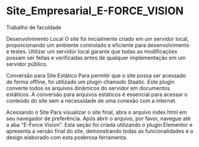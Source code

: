# Site_Empresarial_E-FORCE_VISION
 Trabalho de faculdade

Desenvolvimento Local
O site foi inicialmente criado em um servidor local, proporcionando um ambiente controlado e eficiente para desenvolvimento e testes. Utilizar um servidor local garante que todas as modificações possam ser feitas e verificadas antes de qualquer implementação em um servidor público.

Conversão para Site Estático
Para permitir que o site possa ser acessado de forma offline, foi utilizado um plugin chamado Staatic. Este plugin converte todos os arquivos dinâmicos do servidor em documentos estáticos. A conversão para arquivos estáticos é essencial para acessar o conteúdo do site sem a necessidade de uma conexão com a internet.

Acessando o Site
Para visualizar o site final, abra o arquivo index.html em seu navegador de preferência. Após abrir o arquivo, por favor, navegue até a aba "E-Force Vision". Esta seção foi criada utilizando o plugin Elementor e apresenta a versão final do site, demonstrando todas as funcionalidades e o design elaborado com esta poderosa ferramenta.

